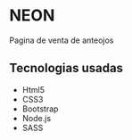 <h1>NEON</h1>
<p>Pagina de venta de anteojos</p>

<h2>Tecnologias usadas</h2>
    <ul>
        <li>Html5</li>
        <li>CSS3</li>
        <li>Bootstrap</li>
        <li>Node.js</li>
        <li>SASS</li>
    </ul>
